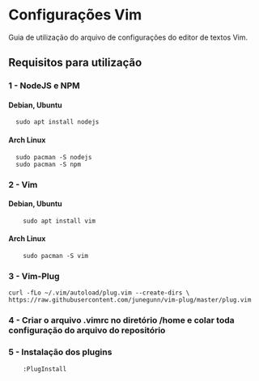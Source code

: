 
# Configurações Vim
Guia de utilização do arquivo de configurações do editor de textos Vim.





## Requisitos para utilização

### 1 - NodeJS e NPM
#### Debian, Ubuntu 

```
  sudo apt install nodejs
```

#### Arch Linux 

```
  sudo pacman -S nodejs
  sudo pacman -S npm
```

### 2 - Vim
#### Debian, Ubuntu
```
    sudo apt install vim
```
#### Arch Linux
```
    sudo pacman -S vim
```

### 3 - Vim-Plug
```
curl -fLo ~/.vim/autoload/plug.vim --create-dirs \
https://raw.githubusercontent.com/junegunn/vim-plug/master/plug.vim
```

### 4 - Criar o arquivo .vimrc no diretório /home e colar toda configuração do arquivo do repositório

### 5 - Instalação dos plugins

```
    :PlugInstall
```
